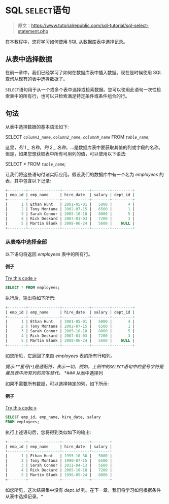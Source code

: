 # SQL `SELECT`语句

> 原文：<https://www.tutorialrepublic.com/sql-tutorial/sql-select-statement.php>

在本教程中，您将学习如何使用 SQL 从数据库表中选择记录。

## 从表中选择数据

在前一章中，我们已经学习了如何在数据库表中插入数据。现在是时候使用 SQL 查询从现有的表中选择数据了。

`SELECT`语句用于从一个或多个表中选择或检索数据。您可以使用此语句一次性检索表中的所有行，也可以只检索满足特定条件或条件组合的行。

## 句法

从表中选择数据的基本语法如下:

SELECT *`column1_name`*, *`column2_name`*, *`columnN_name`* FROM *`table_name`*;

这里，*列 1 _ 名称*，*列 2 _ 名称*，...是数据库表中要获取其值的列或字段的名称。但是，如果您想获取表中所有可用列的值，可以使用以下语法:

SELECT * FROM *`table_name`*;

让我们将这些语句付诸实际应用。假设我们的数据库中有一个名为 *employees* 的表，其中包含以下记录:

```sql
+--------+--------------+------------+--------+---------+
| emp_id | emp_name     | hire_date  | salary | dept_id |
+--------+--------------+------------+--------+---------+
|      1 | Ethan Hunt   | 2001-05-01 |   5000 |       4 |
|      2 | Tony Montana | 2002-07-15 |   6500 |       1 |
|      3 | Sarah Connor | 2005-10-18 |   8000 |       5 |
|      4 | Rick Deckard | 2007-01-03 |   7200 |       3 |
|      5 | Martin Blank | 2008-06-24 |   5600 |    NULL |
+--------+--------------+------------+--------+---------+

```

### 从表格中选择全部

以下语句将返回 *employees* 表中的所有行。

#### 例子

[Try this code »](../codelab.php?topic=sql&file=select-all "Try this code using online Editor")

```sql
SELECT * FROM employees;
```

执行后，输出将如下所示:

```sql
+--------+--------------+------------+--------+---------+
| emp_id | emp_name     | hire_date  | salary | dept_id |
+--------+--------------+------------+--------+---------+
|      1 | Ethan Hunt   | 2001-05-01 |   5000 |       4 |
|      2 | Tony Montana | 2002-07-15 |   6500 |       1 |
|      3 | Sarah Connor | 2005-10-18 |   8000 |       5 |
|      4 | Rick Deckard | 2007-01-03 |   7200 |       3 |
|      5 | Martin Blank | 2008-06-24 |   5600 |    NULL |
+--------+--------------+------------+--------+---------+

```

如您所见，它返回了来自 *employees* 表的所有行和列。

 ***提示:**星号(`*`)是通配符，表示一切。例如，上例中的`SELECT`语句中的星号字符是*雇员*表中所有列的简写替代。*  *### 从表中选择列

如果不需要所有数据，可以选择特定的列，如下所示:

#### 例子

[Try this code »](../codelab.php?topic=sql&file=select-specific-columns "Try this code using online Editor")

```sql
SELECT emp_id, emp_name, hire_date, salary
FROM employees;
```

执行上述语句后，您将得到类似如下的输出:

```sql
+--------+--------------+------------+--------+
| emp_id | emp_name     | hire_date  | salary |
+--------+--------------+------------+--------+
|      1 | Ethan Hunt   | 1995-10-30 |   5000 |
|      2 | Tony Montana | 1990-07-15 |   6500 |
|      3 | Sarah Connor | 2011-04-13 |   5600 |
|      4 | Rick Deckard | 2005-10-18 |   7200 |
|      5 | Martin Blank | 1996-05-24 |   8000 |
+--------+--------------+------------+--------+

```

如您所见，这次结果集中没有 *dept_id* 列。在下一章，我们将学习如何根据条件从表中选择记录。*
